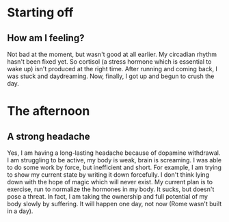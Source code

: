 # Starting off
## How am I feeling?
Not bad at the moment, but wasn't good at all earlier. My circadian rhythm hasn't been fixed yet. So cortisol (a stress hormone which is essential to wake up) isn't produced at the right time. After running and coming back, I was stuck and daydreaming. Now, finally, I got up and begun to crush the day.
# The afternoon
## A strong headache
Yes, I am having a long-lasting headache because of dopamine withdrawal. I am struggling to be active, my body is weak, brain is screaming. I was able to do some work by force, but inefficient and short. For example, I am trying to show my current state by writing it down forcefully. I don't think lying down with the hope of magic which will never exist. My current plan is to exercise, run to normalize the hormones in my body. It sucks, but doesn't pose a threat. In fact, I am taking the ownership and full potential of my body slowly by suffering. It will happen one day, not now (Rome wasn't built in a day).